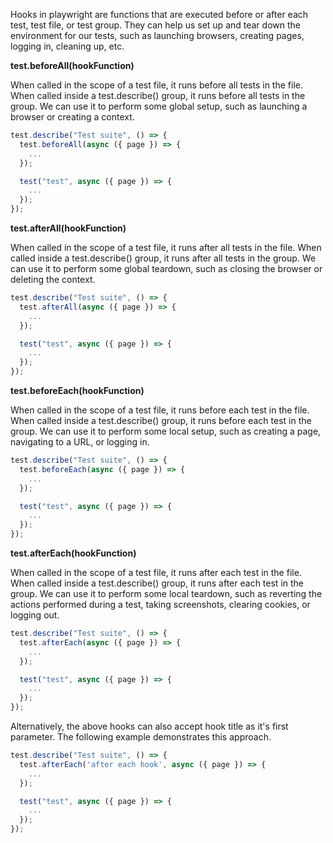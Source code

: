 Hooks in playwright are functions that are executed before or after each test, test file, or test group. They can help us set up and tear down the environment for our tests, such as launching browsers, creating pages, logging in, cleaning up, etc.

**test.beforeAll(hookFunction)**

When called in the scope of a test file, it runs before all tests in the file. When called inside a test.describe() group, it runs before all tests in the group. We can use it to perform some global setup, such as launching a browser or creating a context.

```js
test.describe("Test suite", () => {
  test.beforeAll(async ({ page }) => {
    ...
  });

  test("test", async ({ page }) => {
    ...
  });
});
```

**test.afterAll(hookFunction)**

When called in the scope of a test file, it runs after all tests in the file. When called inside a test.describe() group, it runs after all tests in the group. We can use it to perform some global teardown, such as closing the browser or deleting the context.

```js
test.describe("Test suite", () => {
  test.afterAll(async ({ page }) => {
    ...
  });

  test("test", async ({ page }) => {
    ...
  });
});
```

**test.beforeEach(hookFunction)**

When called in the scope of a test file, it runs before each test in the file. When called inside a test.describe() group, it runs before each test in the group. We can use it to perform some local setup, such as creating a page, navigating to a URL, or logging in.

```js
test.describe("Test suite", () => {
  test.beforeEach(async ({ page }) => {
    ...
  });

  test("test", async ({ page }) => {
    ...
  });
});
```

**test.afterEach(hookFunction)**

When called in the scope of a test file, it runs after each test in the file. When called inside a test.describe() group, it runs after each test in the group. We can use it to perform some local teardown, such as reverting the actions performed during a test, taking screenshots, clearing cookies, or logging out.

```js
test.describe("Test suite", () => {
  test.afterEach(async ({ page }) => {
    ...
  });

  test("test", async ({ page }) => {
    ...
  });
});
```

Alternatively, the above hooks can also accept hook title as it's first parameter. The following example demonstrates this approach.

```js
test.describe("Test suite", () => {
  test.afterEach('after each hook', async ({ page }) => {
    ...
  });

  test("test", async ({ page }) => {
    ...
  });
});
```

